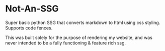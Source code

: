 # Not-An-SSG
Super basic python SSG that converts markdown to html using css styling. Supports code fences.

This was built solely for the purpose of rendering my website, and was never intended to be a fully functioning & feature rich ssg.

